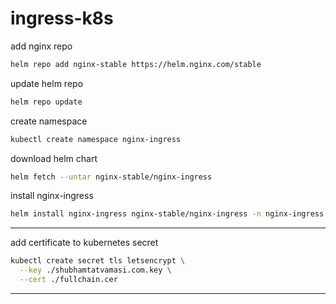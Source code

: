 # ingress-k8s

add nginx repo
```bash
helm repo add nginx-stable https://helm.nginx.com/stable
```

update helm repo
```bash
helm repo update
```

create namespace
```bash
kubectl create namespace nginx-ingress
```

download helm chart
```bash
helm fetch --untar nginx-stable/nginx-ingress
```

install nginx-ingress
```bash
helm install nginx-ingress nginx-stable/nginx-ingress -n nginx-ingress
```
---

add certificate to kubernetes secret
```bash
kubectl create secret tls letsencrypt \
  --key ./shubhamtatvamasi.com.key \
  --cert ./fullchain.cer
```
---


